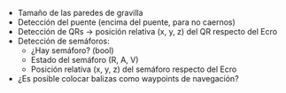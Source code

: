 * Tamaño de las paredes de gravilla
* Detección del puente (encima del puente, para no caernos)
* Detección de QRs -> posición relativa (x, y, z) del QR respecto del Ecro
* Detección de semáforos:
    * ¿Hay semáforo? (bool)
    * Estado del semáforo (R, A, V)
    * Posición relativa (x, y, z) del semáforo respecto del Ecro
* ¿Es posible colocar balizas como waypoints de navegación?